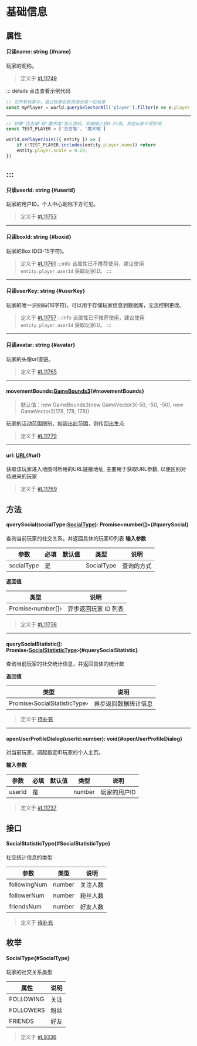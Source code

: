 <script setup>
import '/style.css'
</script>
# 基础信息
## 属性

#### <font id="API" /><font id="ReadOnly">只读</font>name<font id="Type">: string</font>   {#name}

玩家的昵称。

> 定义于 [#L11749](https://github.com/box3lab/arena_dts/blob/main/GameAPI.d.ts#L11749)

::: details 点击查看示例代码
```javascript
// 在所有玩家中，通过玩家名称筛选出某一位玩家
const myPlayer = world.querySelectorAll('player').filter(e => e.player.name === '吉吉喵')[0];
```
---
```javascript
// 如果'吉吉喵'和'魔术喵'加入游戏，会被缩小到0.25倍。其他玩家不受影响
const TEST_PLAYER = ['吉吉喵', '魔术喵']

world.onPlayerJoin(({ entity }) => {
    if (!TEST_PLAYER.includes(entity.player.name)) return
    entity.player.scale = 0.25;
})
```
:::
---


#### <font id="API" /><font id="ReadOnly">只读</font>userId<font id="Type">: string</font> {#userId}

玩家的用户ID，个人中心昵称下方可见。

> 定义于 [#L11753](https://github.com/box3lab/arena_dts/blob/main/GameAPI.d.ts#L11753)
---

#### <font id="API" /><font id="ReadOnly">只读</font>boxId<font id="Type">: string</font> {#boxid}

玩家的Box ID(3-15字符)。

> 定义于 [#L11761](https://github.com/box3lab/arena_dts/blob/main/GameAPI.d.ts#L11761)
:::info
该属性已不推荐使用，建议使用 `entity.player.userId` 获取玩家ID。
:::
---
#### <font id="API" /><font id="ReadOnly">只读</font>userKey<font id="Type">: string</font> {#userKey}

玩家的唯一识别码(16字符)，可以用于存储玩家信息到数据库，无法控制更改。 

> 定义于 [#L11757](https://github.com/box3lab/arena_dts/blob/main/GameAPI.d.ts#L11757)
:::info
该属性已不推荐使用，建议使用 `entity.player.userId` 获取玩家ID。
:::
---


#### <font id="API" /><font id="ReadOnly">只读</font>avatar<font id="Type">: string</font>  {#avatar}

玩家的头像url直链。

> 定义于 [#L11765](https://github.com/box3lab/arena_dts/blob/main/GameAPI.d.ts#L11765)
---


#### <font id="API" />movementBounds<font id="Type">:[GameBounds3](/GameBounds3/)</font>{#movementBounds}
> 默认值：new GameBounds3(new GameVector3(-50, -50, -50), new GameVector3(178, 178, 178))

玩家的活动范围限制，如超出此范围，则传回出生点

> 定义于 [#L11779](https://github.com/box3lab/arena_dts/blob/main/GameAPI.d.ts#L11779)
---


#### <font id="API" />url<font id="Type">: [URL](https://developer.mozilla.org/zh-CN/docs/Web/API/URL)</font>{#url}

获取该玩家进入地图时所用的URL链接地址, 主要用于获取URL参数, 以便区别对待进来的玩家

> 定义于 [#L11769](https://github.com/box3lab/arena_dts/blob/main/GameAPI.d.ts#L11769)

## 方法

#### <font id="API" />querySocial(<font id="Type">socialType:[SocialType](./info#SocialType)</font>)<font id="Type">: Promise<number[]></font>{#querySocial}
查询当前玩家的社交关系，并返回具体的玩家ID列表
**输入参数**

| **参数** | **必填** | **默认值** | **类型** | **说明** |
| --- | --- | --- | --- | --- |
| socialType | 是 | | SocialType | 查询的方式 |

**返回值**

| **类型** | **说明** |
| --- | --- |
| Promise‹number[]› | 异步返回玩家 ID 列表 |


> 定义于 [#L11738](https://github.com/box3lab/arena_dts/blob/main/GameAPI.d.ts#L11738)
---

#### <font id="API" />querySocialStatistic()<font id="Type">: Promise‹[SocialStatisticType](./info#SocialStatisticType)›</font>{#querySocialStatistic}
查询当前玩家的社交统计信息，并返回具体的统计数


**返回值**

| **类型** | **说明** |
| --- | --- |
| Promise‹SocialStatisticType› | 异步返回数据统计信息 |


> 定义于 [待补充]()
---

#### <font id="API" />openUserProfileDialog(<font id="Type">userId:number</font>)<font id="Type">:  void</font>{#openUserProfileDialog}
对当前玩家，调起指定ID玩家的个人主页。

**输入参数**

| **参数** | **必填** | **默认值** | **类型** | **说明** |
| --- | --- | --- | --- | --- |
| userId | 是 | | number | 玩家的用户ID |


> 定义于 [#L11737](https://github.com/box3lab/arena_dts/blob/main/GameAPI.d.ts#L11737)



## 接口

#### <font id="API" />SocialStatisticType{#SocialStatisticType}
社交统计信息的类型

| **参数** | **类型** | **说明** |
| --- | --- | --- |
| followingNum | number | 关注人数 |
| followerNum | number |  粉丝人数 |
| friendsNum | number |  好友人数 |

> 定义于 [待补充]()



## 枚举

#### <font id="API" />SocialType{#SocialType}
玩家的社交关系类型

| **属性** | **说明** |
| --- | --- |
| FOLLOWING | 关注 |
| FOLLOWERS | 粉丝 |
| FRIENDS | 好友 |



> 定义于 [#L9336](https://github.com/box3lab/arena_dts/blob/main/GameAPI.d.ts#L9336)
